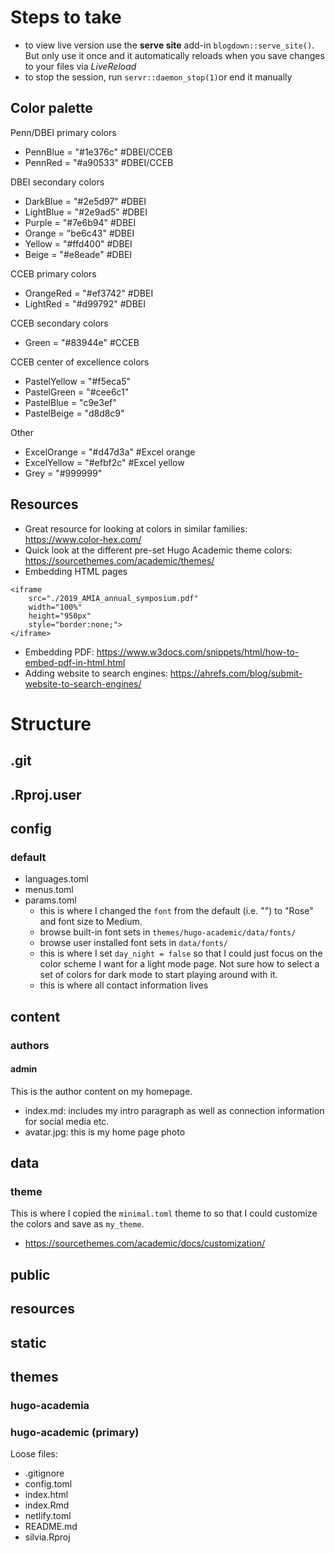 # Steps to take

- to view live version use the **serve site** add-in `blogdown::serve_site()`. But only use it once and it automatically reloads when you save changes to your files via _LiveReload_
- to stop the session, run `servr::daemon_stop(1)`or end it manually

## Color palette
Penn/DBEI primary colors
- PennBlue = "#1e376c" #DBEI/CCEB
- PennRed = "#a90533" #DBEI/CCEB

DBEI secondary colors
- DarkBlue = "#2e5d97" #DBEI
- LightBlue = "#2e9ad5" #DBEI
- Purple = "#7e6b94" #DBEI
- Orange = "be6c43" #DBEI
- Yellow = "#ffd400" #DBEI
- Beige = "#e8eade" #DBEI

CCEB primary colors
- OrangeRed = "#ef3742" #DBEI
- LightRed = "#d99792" #DBEI

CCEB secondary colors
- Green = "#83944e" #CCEB

CCEB center of excellence colors
- PastelYellow = "#f5eca5"
- PastelGreen = "#cee6c1"
- PastelBlue = "c9e3ef"
- PastelBeige = "d8d8c9"

Other
- ExcelOrange = "#d47d3a" #Excel orange
- ExcelYellow = "#efbf2c" #Excel yellow
- Grey = "#999999"

## Resources
- Great resource for looking at colors in similar families: https://www.color-hex.com/
- Quick look at the different pre-set Hugo Academic theme colors: https://sourcethemes.com/academic/themes/
- Embedding HTML pages
```
<iframe
    src="./2019_AMIA_annual_symposium.pdf"
    width="100%"
    height="950px"
    style="border:none;">
</iframe>
```
- Embedding PDF: https://www.w3docs.com/snippets/html/how-to-embed-pdf-in-html.html
- Adding website to search engines: https://ahrefs.com/blog/submit-website-to-search-engines/

# Structure

## .git
## .Rproj.user
## config
### default
- languages.toml
- menus.toml
- params.toml
  - this is where I changed the `font` from the default (i.e. "") to "Rose" and font size to Medium.
  - browse built-in font sets in `themes/hugo-academic/data/fonts/`
  - browse user installed font sets in `data/fonts/`
  - this is where I set `day_night = false` so that I could just focus on the color scheme I want for a light mode page. Not sure how to select a set of colors for dark mode to start playing around with it.
  - this is where all contact information lives

## content
### authors
#### admin
This is the author content on my homepage.
- index.md: includes my intro paragraph as well as connection information for social media etc.
- avatar.jpg: this is my home page photo

## data
### theme
This is where I copied the `minimal.toml` theme to so that I could customize the colors and save as `my_theme`.
- https://sourcethemes.com/academic/docs/customization/

## public
## resources
## static
## themes

### hugo-academia

### hugo-academic (primary)

Loose files:
- .gitignore
- config.toml
- index.html
- index.Rmd
- netlify.toml
- README.md
- silvia.Rproj
